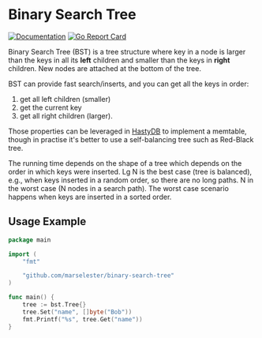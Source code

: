# Binary Search Tree

[![Documentation](https://godoc.org/github.com/marselester/binary-search-tree?status.svg)](https://godoc.org/github.com/marselester/binary-search-tree)
[![Go Report Card](https://goreportcard.com/badge/github.com/marselester/binary-search-tree)](https://goreportcard.com/report/github.com/marselester/binary-search-tree)

Binary Search Tree (BST) is a tree structure where key in a node is larger than the keys in all its **left** children
and smaller than the keys in **right** children. New nodes are attached at the bottom of the tree.

BST can provide fast search/inserts, and you can get all the keys in order:

1. get all left children (smaller)
2. get the current key
3. get all right children (larger).

Those properties can be leveraged in [HastyDB](https://github.com/marselester/hastydb) to implement a memtable,
though in practise it's better to use a self-balancing tree such as Red-Black tree.

The running time depends on the shape of a tree which depends on the order in which keys were inserted.
Lg N is the best case (tree is balanced), e.g., when keys inserted in a random order, so there are no long paths.
N in the worst case (N nodes in a search path). The worst case scenario happens when keys are inserted in a sorted order.

## Usage Example

```go
package main

import (
	"fmt"

	"github.com/marselester/binary-search-tree"
)

func main() {
	tree := bst.Tree{}
	tree.Set("name", []byte("Bob"))
	fmt.Printf("%s", tree.Get("name"))
}
```
